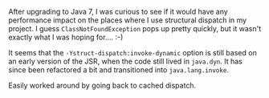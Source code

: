 After upgrading to Java 7, I was curious to see if it would have any performance impact on the places where I use structural dispatch in my project.  I guess `ClassNotFoundException` pops up pretty quickly, but it wasn't exactly what I was hoping for.... :-)

It seems that the `-Ystruct-dispatch:invoke-dynamic` option is still based on an early version of the JSR, when the code still lived in `java.dyn`.  It has since been refactored a bit and transitioned into `java.lang.invoke`.

Easily worked around by going back to cached dispatch.
